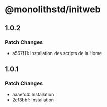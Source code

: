 # @monolithstd/initweb

## 1.0.2

### Patch Changes

- a567f11: Installation des scripts de la Home

## 1.0.1

### Patch Changes

- aaaefc4: Installation
- 2ef3bbf: Installation

